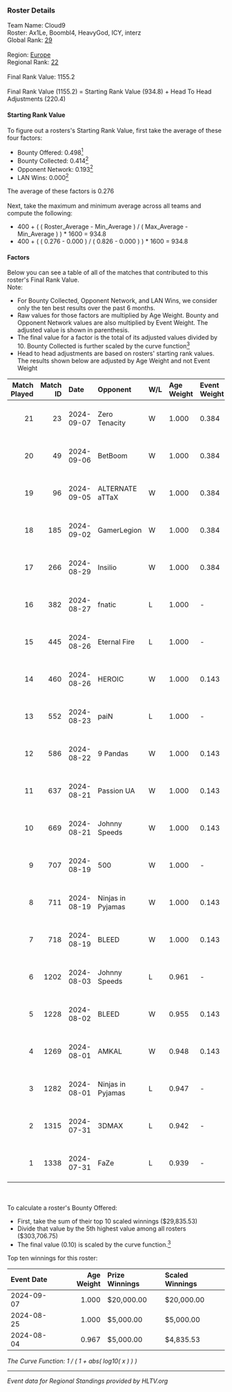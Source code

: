 ### Roster Details<br />
Team Name: Cloud9<br />
Roster: Ax1Le, Boombl4, HeavyGod, ICY, interz<br />
Global Rank: [29](../../standings_global_2024_09_08.md)<br />
<br />
Region: [Europe]( ../../standings_europe_2024_09_08.md)<br />
Regional Rank: [22]( ../../standings_europe_2024_09_08.md)<br />
<br />
Final Rank Value:  1155.2<br />
<br />
Final Rank Value (1155.2) = Starting Rank Value (934.8) + Head To Head Adjustments (220.4)<br />

#### Starting Rank Value<br />
To figure out a rosters's Starting Rank Value, first take the average of these four factors:<br />
- Bounty Offered: 0.498[<sup>1</sup>](#table2)
- Bounty Collected: 0.414[<sup>2</sup>](#table1)
- Opponent Network: 0.193[<sup>2</sup>](#table1)
- LAN Wins: 0.000[<sup>2</sup>](#table1)

The average of these factors is 0.276<br />
<br />
Next, take the maximum and minimum average across all teams and compute the following:<br />
- 400 + ( ( Roster_Average - Min_Average ) / ( Max_Average - Min_Average ) ) * 1600 = 934.8
- 400 + ( ( 0.276 - 0.000 ) / ( 0.826 - 0.000 ) ) * 1600 = 934.8


#### Factors<br />
Below you can see a table of all of the matches that contributed to this roster's Final Rank Value.<br />
Note:<br />

- For Bounty Collected, Opponent Network, and LAN Wins, we consider only the ten best results over the past 6 months.
- Raw values for those factors are multiplied by Age Weight. Bounty and Opponent Network values are also multiplied by Event Weight. The adjusted value is shown in parenthesis.
- The final value for a factor is the total of its adjusted values divided by 10. Bounty Collected is further scaled by the curve function[<sup>3</sup>](#curveFunction)
- Head to head adjustments are based on rosters' starting rank values. The results shown below are adjusted by Age Weight and not Event Weight
<span id="table1"></span><br />


| Match Played | Match ID | Date       | Opponent          | W/L | Age Weight | Event Weight | Bounty Collected | Opponent Network | LAN Wins  | H2H Adj. | Roster                                |
| -: | -: | :- | :- | :- | :- | :- | :- | :- | :- | -: | :- |
|           21 |       23 | 2024-09-07 | Zero Tenacity     | W   | 1.000      | 0.384        | 0.163 (0.063)    | 1.000 (0.384)    | 0 (0.000) |    12.01 | Ax1Le, Boombl4, HeavyGod, ICY, interz |
|           20 |       49 | 2024-09-06 | BetBoom           | W   | 1.000      | 0.384        | 0.229 (0.088)    | 0.535 (0.206)    | 0 (0.000) |    20.95 | Ax1Le, Boombl4, HeavyGod, ICY, interz |
|           19 |       96 | 2024-09-05 | ALTERNATE aTTaX   | W   | 1.000      | 0.384        | 0.102 (0.039)    | 0.837 (0.322)    | 0 (0.000) |     8.84 | Ax1Le, Boombl4, HeavyGod, ICY, interz |
|           18 |      185 | 2024-09-02 | GamerLegion       | W   | 1.000      | 0.384        | 0.162 (0.062)    | 0.601 (0.231)    | 0 (0.000) |    14.39 | Ax1Le, Boombl4, HeavyGod, ICY, interz |
|           17 |      266 | 2024-08-29 | Insilio           | W   | 1.000      | 0.384        | -                | 0.654 (0.251)    | 0 (0.000) |     7.86 | Ax1Le, Boombl4, HeavyGod, ICY, interz |
|           16 |      382 | 2024-08-27 | fnatic            | L   | 1.000      | -            | -                | -                | -         |    -7.20 | Ax1Le, Boombl4, HeavyGod, ICY, interz |
|           15 |      445 | 2024-08-26 | Eternal Fire      | L   | 1.000      | -            | -                | -                | -         |    -0.87 | Ax1Le, Boombl4, HeavyGod, ICY, interz |
|           14 |      460 | 2024-08-26 | HEROIC            | W   | 1.000      | 0.143        | 0.205 (0.029)    | -                | 0 (0.000) |    25.99 | Ax1Le, Boombl4, HeavyGod, ICY, interz |
|           13 |      552 | 2024-08-23 | paiN              | L   | 1.000      | -            | -                | -                | -         |    -1.91 | Ax1Le, Boombl4, HeavyGod, ICY, interz |
|           12 |      586 | 2024-08-22 | 9 Pandas          | W   | 1.000      | 0.143        | -                | 0.732 (0.105)    | 0 (0.000) |    17.80 | Ax1Le, Boombl4, HeavyGod, ICY, interz |
|           11 |      637 | 2024-08-21 | Passion UA        | W   | 1.000      | 0.143        | 0.164 (0.023)    | 1.000 (0.143)    | 0 (0.000) |    17.27 | Ax1Le, Boombl4, HeavyGod, ICY, interz |
|           10 |      669 | 2024-08-21 | Johnny Speeds     | W   | 1.000      | 0.143        | 0.102 (0.015)    | 0.956 (0.137)    | 0 (0.000) |    18.65 | Ax1Le, Boombl4, HeavyGod, ICY, interz |
|            9 |      707 | 2024-08-19 | 500               | W   | 1.000      | -            | -                | -                | 0 (0.000) |     2.13 | Ax1Le, Boombl4, HeavyGod, ICY, interz |
|            8 |      711 | 2024-08-19 | Ninjas in Pyjamas | W   | 1.000      | 0.143        | 0.232 (0.033)    | -                | -         |    28.71 | Ax1Le, Boombl4, HeavyGod, ICY, interz |
|            7 |      718 | 2024-08-19 | BLEED             | W   | 1.000      | 0.143        | 0.101 (0.014)    | 0.541 (0.077)    | -         |    21.12 | Ax1Le, Boombl4, HeavyGod, ICY, interz |
|            6 |     1202 | 2024-08-03 | Johnny Speeds     | L   | 0.961      | -            | -                | -                | -         |    -8.04 | Ax1Le, Boombl4, HeavyGod, ICY, interz |
|            5 |     1228 | 2024-08-02 | BLEED             | W   | 0.955      | 0.143        | -                | 0.541 (0.074)    | -         |    23.91 | Ax1Le, Boombl4, HeavyGod, ICY, interz |
|            4 |     1269 | 2024-08-01 | AMKAL             | W   | 0.948      | 0.143        | 0.123 (0.017)    | -                | -         |    22.13 | Ax1Le, Boombl4, HeavyGod, ICY, interz |
|            3 |     1282 | 2024-08-01 | Ninjas in Pyjamas | L   | 0.947      | -            | -                | -                | -         |    -1.88 | Ax1Le, Boombl4, HeavyGod, ICY, interz |
|            2 |     1315 | 2024-07-31 | 3DMAX             | L   | 0.942      | -            | -                | -                | -         |    -1.14 | Ax1Le, Boombl4, HeavyGod, ICY, interz |
|            1 |     1338 | 2024-07-31 | FaZe              | L   | 0.939      | -            | -                | -                | -         |    -0.32 | Ax1Le, Boombl4, HeavyGod, ICY, interz |

<br />
<span id="table2"></span><br />
To calculate a roster's Bounty Offered:<br />

- First, take the sum of their top 10 scaled winnings ($29,835.53)
- Divide that value by the 5th highest value among all rosters ($303,706.75)
- The final value (0.10) is scaled by the curve function.[<sup>3</sup>](#curveFunction)

Top ten winnings for this roster:<br />

| Event Date | Age Weight | Prize Winnings | Scaled Winnings |
| :- | -: | :- | :- |
| 2024-09-07 |      1.000 | $20,000.00     | $20,000.00      |
| 2024-08-25 |      1.000 | $5,000.00      | $5,000.00       |
| 2024-08-04 |      0.967 | $5,000.00      | $4,835.53       |


<span id="curveFunction"></span>_The Curve Function: 1 / ( 1 + abs( log10( x ) ) )_<br />

---
_Event data for Regional Standings provided by HLTV.org_<br />
